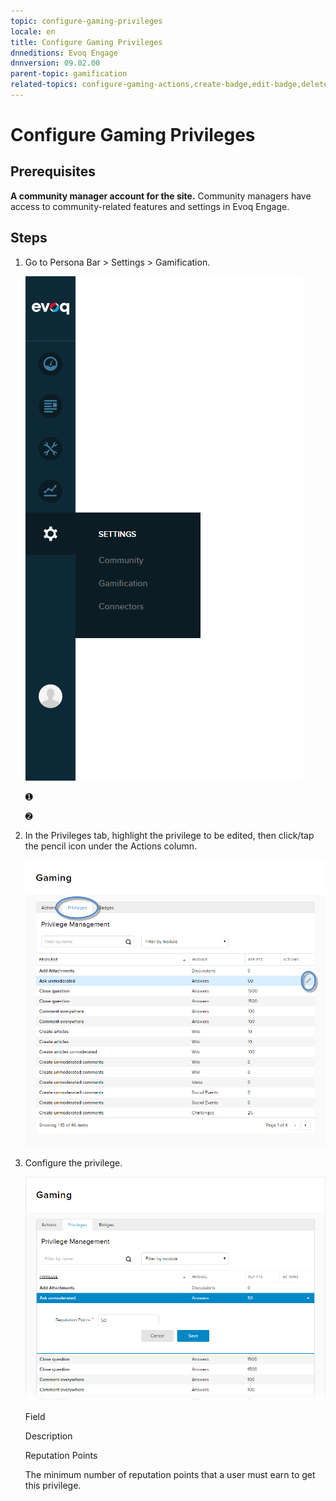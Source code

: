 ```yaml
---
topic: configure-gaming-privileges
locale: en
title: Configure Gaming Privileges
dnneditions: Evoq Engage
dnnversion: 09.02.00
parent-topic: gamification
related-topics: configure-gaming-actions,create-badge,edit-badge,delete-badge
---
```


# Configure Gaming Privileges

## Prerequisites

**A community manager account for the site.** Community managers have access to community-related features and settings in Evoq Engage.

## Steps

1.  Go to Persona Bar \> Settings \> Gamification.
    
    ![Persona Bar > Settings > Gamification](/images/scr-pbar-mod-Settings-E91.png)
    
    ➊
    
    ➋
    
2.  In the Privileges tab, highlight the privilege to be edited, then click/tap the pencil icon under the Actions column.
    
      
    
    ![Gaming — Highlight and edit the privilege.](/images/scr-Gaming-PrivilegesActions-Edit.png)
    
      
    
3.  Configure the privilege.
    
      
    
    ![Configure the privilege.](/images/scr-Gaming-PrivilegesEdit.png)
    
      
    
    Field
    
    Description
    
    Reputation Points
    
    The minimum number of reputation points that a user must earn to get this privilege.